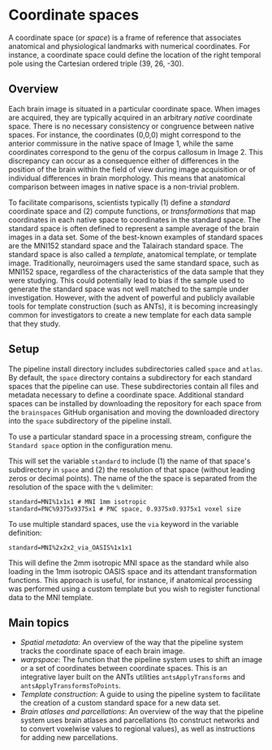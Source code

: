 # Coordinate spaces

A coordinate space (or _space_) is a frame of reference that associates anatomical and physiological landmarks with numerical coordinates. For instance, a coordinate space could define the location of the right temporal pole using the Cartesian ordered triple (39, 26, -30).

## Overview

Each brain image is situated in a particular coordinate space. When images are acquired, they are typically acquired in an arbitrary _native_ coordinate space. There is no necessary consistency or congruence between native spaces. For instance, the coordinates (0,0,0) might correspond to the anterior commissure in the native space of Image 1, while the same coordinates correspond to the genu of the corpus callosum in Image 2. This discrepancy can occur as a consequence either of differences in the position of the brain within the field of view during image acquisition or of individual differences in brain morphology. This means that anatomical comparison between images in native space is a non-trivial problem.

To facilitate comparisons, scientists typically (1) define a _standard_ coordinate space and (2) compute functions, or _transformations_ that map coordinates in each native space to coordinates in the standard space. The standard space is often defined to represent a sample average of the brain images in a data set. Some of the best-known examples of standard spaces are the MNI152 standard space and the Talairach standard space. The standard space is also called a _template_, anatomical template, or template image. Traditionally, neuroimagers used the same standard space, such as MNI152 space, regardless of the characteristics of the data sample that they were studying. This could potentially lead to bias if the sample used to generate the standard space was not well matched to the sample under investigation. However, with the advent of powerful and publicly available tools for template construction (such as ANTs), it is becoming increasingly common for investigators to create a new template for each data sample that they study.

## Setup

The pipeline install directory includes subdirectories called `space` and `atlas`. By default, the `space` directory contains a subdirectory for each standard spaces that the pipeline can use. These subdirectories contain all files and metadata necessary to define a coordinate space. Additional standard spaces can be installed by downloading the repository for each space from the `brainspaces` GitHub organisation and moving the downloaded directory into the `space` subdirectory of the pipeline install.

To use a particular standard space in a processing stream, configure the `Standard space` option in the configuration menu.

This will set the variable `standard` to include (1) the name of that space's subdirectory in `space` and (2) the resolution of that space (without leading zeros or decimal points). The name of the the space is separated from the resolution of the space with the `%` delimiter:
```
standard=MNI%1x1x1 # MNI 1mm isotropic
standard=PNC%9375x9375x1 # PNC space, 0.9375x0.9375x1 voxel size
```
To use multiple standard spaces, use the `via` keyword in the variable definition:
```
standard=MNI%2x2x2_via_OASIS%1x1x1
```
This will define the 2mm isotropic MNI space as the standard while also loading in the 1mm isotropic OASIS space and its attendant transformation functions. This approach is useful, for instance, if anatomical processing was performed using a custom template but you wish to register functional data to the MNI template.

## Main topics

 * _Spatial metadata_: An overview of the way that the pipeline system tracks the coordinate space of each brain image.
 * _warpspace_: The function that the pipeline system uses to shift an image or a set of coordinates between coordinate spaces. This is an integrative layer built on the ANTs utilities `antsApplyTransforms` and `antsApplyTransformsToPoints`.
 * _Template construction_: A guide to using the pipeline system to facilitate the creation of a custom standard space for a new data set.
 * _Brain atlases and parcellations_: An overview of the way that the pipeline system uses brain atlases and parcellations (to construct networks and to convert voxelwise values to regional values), as well as instructions for adding new parcellations.
